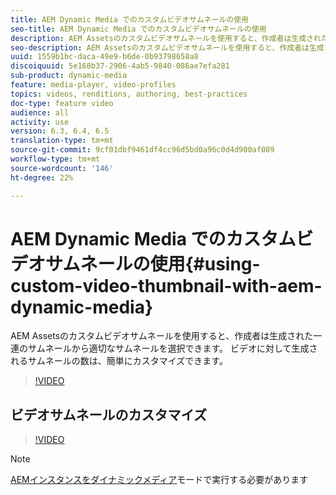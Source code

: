 ```yaml
---
title: AEM Dynamic Media でのカスタムビデオサムネールの使用
seo-title: AEM Dynamic Media でのカスタムビデオサムネールの使用
description: AEM Assetsのカスタムビデオサムネールを使用すると、作成者は生成された一連のサムネールから適切なサムネールを選択できます。 ビデオに対して生成されるサムネールの数は、簡単にカスタマイズできます。
seo-description: AEM Assetsのカスタムビデオサムネールを使用すると、作成者は生成された一連のサムネールから適切なサムネールを選択できます。 ビデオに対して生成されるサムネールの数は、簡単にカスタマイズできます。
uuid: 1559b1bc-daca-49e9-b6de-0b93798658a8
discoiquuid: 5e168b37-2906-4ab5-9840-086ae7efa281
sub-product: dynamic-media
feature: media-player, video-profiles
topics: videos, renditions, authoring, best-practices
doc-type: feature video
audience: all
activity: use
version: 6.3, 6.4, 6.5
translation-type: tm+mt
source-git-commit: 9cf01dbf9461df4cc96d5bd0a96c0d4d900af089
workflow-type: tm+mt
source-wordcount: '146'
ht-degree: 22%

---
```



# AEM Dynamic Media でのカスタムビデオサムネールの使用{#using-custom-video-thumbnail-with-aem-dynamic-media}

AEM Assetsのカスタムビデオサムネールを使用すると、作成者は生成された一連のサムネールから適切なサムネールを選択できます。 ビデオに対して生成されるサムネールの数は、簡単にカスタマイズできます。

>[!VIDEO](https://video.tv.adobe.com/v/16467/?quality=9&learn=on)

## ビデオサムネールのカスタマイズ

>[!VIDEO](https://video.tv.adobe.com/v/18867/)

>[!NOTE]
>
>[AEMインスタンスをダイナミックメディア](https://docs.adobe.com/docs/en/aem/6-3/administer/content/dynamic-media/config-dynamic.html)モードで実行する必要があります